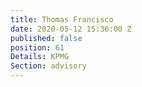 ```yaml
---
title: Thomas Francisco
date: 2020-05-12 15:36:00 Z
published: false
position: 61
Details: KPMG
Section: advisory
---
```


